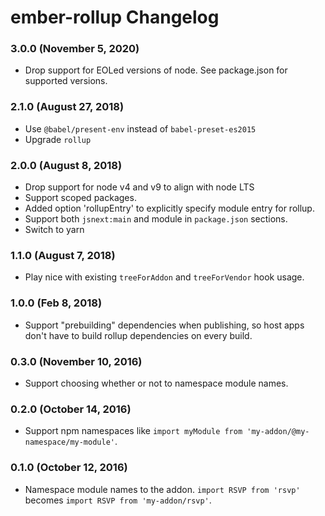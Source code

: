 # ember-rollup Changelog

### 3.0.0 (November 5, 2020)

- Drop support for EOLed versions of node. See package.json for supported versions.

### 2.1.0 (August 27, 2018)

  - Use `@babel/present-env` instead of `babel-preset-es2015`
  - Upgrade `rollup`

### 2.0.0 (August 8, 2018)

  - Drop support for node v4 and v9 to align with node LTS
  - Support scoped packages.
  - Added option 'rollupEntry' to explicitly specify module entry for rollup.
  - Support both `jsnext:main` and module in `package.json` sections.
  - Switch to yarn

### 1.1.0 (August 7, 2018)

  - Play nice with existing `treeForAddon` and `treeForVendor` hook usage.

### 1.0.0 (Feb 8, 2018)

- Support "prebuilding" dependencies when publishing, so host apps don't have to build rollup dependencies on every build.

### 0.3.0 (November 10, 2016)

  - Support choosing whether or not to namespace module names.

### 0.2.0 (October 14, 2016)

  - Support npm namespaces like `import myModule from 'my-addon/@my-namespace/my-module'`.


### 0.1.0 (October 12, 2016)

  - Namespace module names to the addon. `import RSVP from 'rsvp'` becomes `import RSVP from 'my-addon/rsvp'`.
